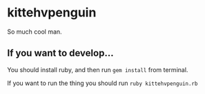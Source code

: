 kittehvpenguin
==============

So much cool man.


If you want to develop...
-----
You should install ruby, and then run `gem install` from terminal.

If you want to run the thing you should run `ruby kittehvpenguin.rb`

